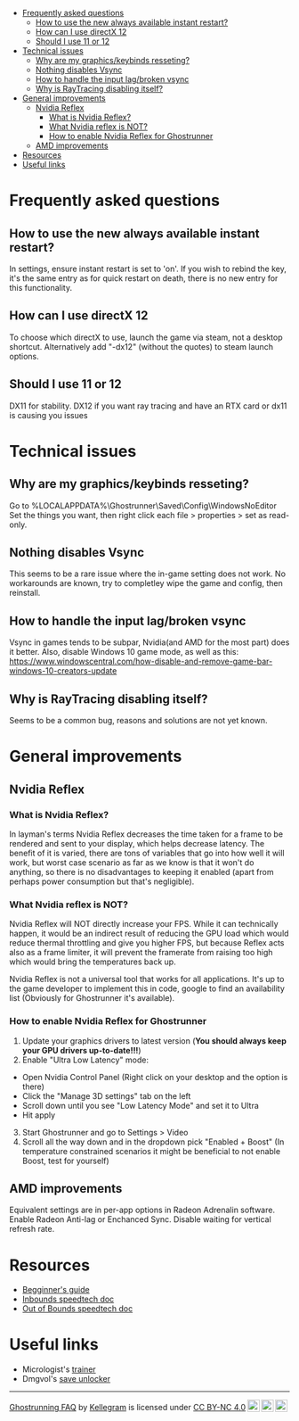 - [Frequently asked questions](#frequently-asked-questions)
  - [How to use the new always available instant restart?](#how-to-use-the-new-always-available-instant-restart)
  - [How can I use directX 12](#how-can-i-use-directx-12)
  - [Should I use 11 or 12](#should-i-use-11-or-12)
- [Technical issues](#technical-issues)
  - [Why are my graphics/keybinds resseting?](#why-are-my-graphicskeybinds-resseting)
  - [Nothing disables Vsync](#nothing-disables-vsync)
  - [How to handle the input lag/broken vsync](#how-to-handle-the-input-lagbroken-vsync)
  - [Why is RayTracing disabling itself?](#why-is-raytracing-disabling-itself)
- [General improvements](#general-improvements)
  - [Nvidia Reflex](#nvidia-reflex)
    - [What is Nvidia Reflex?](#what-is-nvidia-reflex)
    - [What Nvidia reflex is NOT?](#what-nvidia-reflex-is-not)
    - [How to enable Nvidia Reflex for Ghostrunner](#how-to-enable-nvidia-reflex-for-ghostrunner)
  - [AMD improvements](#amd-improvements)
- [Resources](#resources)
- [Useful links](#useful-links)

# Frequently asked questions

## How to use the new always available instant restart?
In settings, ensure instant restart is set to 'on'. If you wish to rebind the key, it's the same entry as for quick restart on death, there is no new entry for this functionality.

## How can I use directX 12
To choose which directX to use, launch the game via steam, not a desktop shortcut. Alternatively add "-dx12" (without the quotes) to steam launch options.

## Should I use 11 or 12
DX11 for stability. DX12 if you want ray tracing and have an RTX card or dx11 is causing you issues


# Technical issues
## Why are my graphics/keybinds resseting?
Go to %LOCALAPPDATA%\Ghostrunner\Saved\Config\WindowsNoEditor
Set the things you want, then right click each file > properties > set as read-only.

## Nothing disables Vsync
This seems to be a rare issue where the in-game setting does not work. No workarounds are known, try to completley wipe the game and config, then reinstall.

## How to handle the input lag/broken vsync
Vsync in games tends to be subpar, Nvidia(and AMD for the most part) does it better.
Also, disable Windows 10 game mode, as well as this: <https://www.windowscentral.com/how-disable-and-remove-game-bar-windows-10-creators-update>

## Why is RayTracing disabling itself?
Seems to be a common bug, reasons and solutions are not yet known.


# General improvements

## Nvidia Reflex

### What is Nvidia Reflex?
In layman's terms Nvidia Reflex decreases the time taken for a frame to be rendered and sent to your display, which helps decrease latency. The benefit of it is varied, there are tons of variables that go into how well it will work, but worst case scenario as far as we know is that it won't do anything, so there is no disadvantages to keeping it enabled (apart from perhaps power consumption but that's negligible). 

### What Nvidia reflex is NOT?
Nvidia Reflex will NOT directly increase your FPS. While it can technically happen, it would be an indirect result of reducing the GPU load which would reduce thermal throttling and give you higher FPS, but because Reflex acts also as a frame limiter, it will prevent the framerate from raising too high which would bring the temperatures back up.

Nvidia Reflex is not a universal tool that works for all applications. It's up to the game developer to implement this in code, google to find an availability list (Obviously for Ghostrunner it's available).

### How to enable Nvidia Reflex for Ghostrunner
1. Update your graphics drivers to latest version (**You should always keep your GPU drivers up-to-date!!!**)
2. Enable "Ultra Low Latency" mode:
- Open Nvidia Control Panel (Right click on your desktop and the option is there)
- Click the "Manage 3D settings" tab on the left
- Scroll down until you see "Low Latency Mode" and set it to Ultra
- Hit apply
3. Start Ghostrunner and go to Settings > Video
4. Scroll all the way down and in the dropdown pick "Enabled + Boost" (In temperature constrained scenarios it might be beneficial to not enable Boost, test for yourself)

## AMD improvements
Equivalent settings are in per-app options in Radeon Adrenalin software. Enable Radeon Anti-lag or Enchanced Sync. Disable waiting for vertical refresh rate.

# Resources
- [Begginner's guide](https://docs.google.com/spreadsheets/d/1jWBOuxSY-zlBgzhkYnsVYtNJFscbObve67g9Xy_biV0/edit)
- [Inbounds speedtech doc](https://docs.google.com/spreadsheets/d/1RVfpfNUJEUBfPfs1Ch-7rmXD_IFO37Iyw50tFEgnEbY/edit?usp=sharing)
- [Out of Bounds speedtech doc](https://docs.google.com/spreadsheets/d/1r6YV0NYDE0wTVllcY1qSab4n7Z-VYIdu4Z3DuqsDE48)

# Useful links
- Micrologist's [trainer](https://github.com/Micrologist/GhostrunnerTrainer/releases)
- Dmgvol's [save unlocker](https://github.com/Dmgvol/GRUnlocker)

---
  <p xmlns:cc="http://creativecommons.org/ns#" xmlns:dct="http://purl.org/dc/terms/"><a property="dct:title" rel="cc:attributionURL" href="https://github.com/Kellegram/Ghostrunner_faq">Ghostrunning FAQ</a> by <a rel="cc:attributionURL dct:creator" property="cc:attributionName" href="https://github.com/Kellegram">Kellegram</a> is licensed under <a href="http://creativecommons.org/licenses/by-nc/4.0/?ref=chooser-v1" target="_blank" rel="license noopener noreferrer" style="display:inline-block;">CC BY-NC 4.0<img style="height:22px!important;margin-left:3px;vertical-align:text-bottom;" src="https://mirrors.creativecommons.org/presskit/icons/cc.svg?ref=chooser-v1"><img style="height:22px!important;margin-left:3px;vertical-align:text-bottom;" src="https://mirrors.creativecommons.org/presskit/icons/by.svg?ref=chooser-v1"><img style="height:22px!important;margin-left:3px;vertical-align:text-bottom;" src="https://mirrors.creativecommons.org/presskit/icons/nc.svg?ref=chooser-v1"></a></p>  









